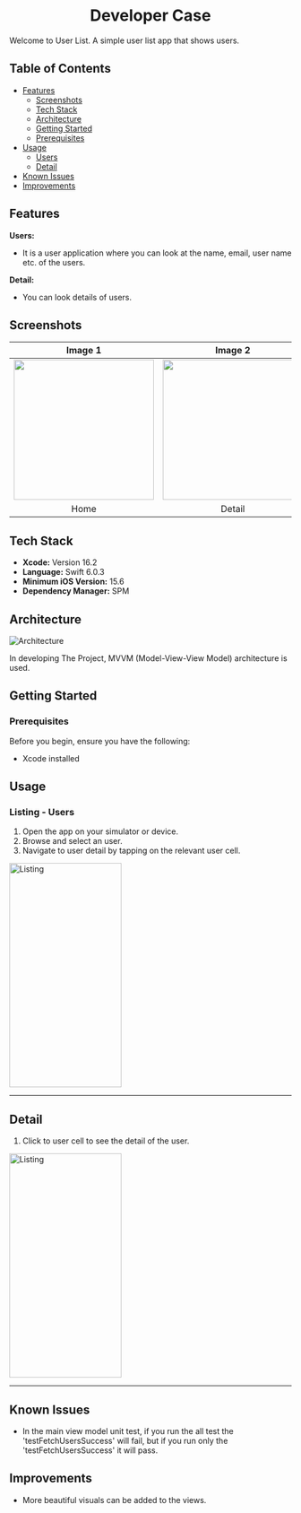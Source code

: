 <div align="center">
  <h1>Developer Case</h1>
</div>
 
Welcome to User List. A simple user list app that shows users.

## Table of Contents
- [Features](#features)
  - [Screenshots](#screenshots)
  - [Tech Stack](#tech-stack)
  - [Architecture](#architecture)
  - [Getting Started](#getting-started)
  - [Prerequisites](#prerequisites)
- [Usage](#usage)
  - [Users](#users)
  - [Detail](#detail)
- [Known Issues](#known-issues)
- [Improvements](#improvements)

## Features

  **Users:**
- It is a user application where you can look at the name, email, user name etc. of the users.
  
 **Detail:**
- You can look details of users.

## Screenshots

| Image 1 | Image 2 |
|:-------:|:-------:|
| <img src="https://github.com/FurkanMDemiray/DeveloperCase/blob/main/gifs/1.gif" width="250"> | <img src="https://github.com/FurkanMDemiray/DeveloperCase/blob/main/gifs/2.gif" width="250"> |
| Home | Detail | 

## Tech Stack

- **Xcode:** Version 16.2
- **Language:** Swift 6.0.3
- **Minimum iOS Version:** 15.6
- **Dependency Manager:** SPM

## Architecture

![Architecture](https://devnot.com/wp-content/uploads/2015/01/mvvm-pattern.gif)

In developing The Project, MVVM (Model-View-View Model) architecture is used.

## Getting Started

### Prerequisites

Before you begin, ensure you have the following:

- Xcode installed

## Usage

###  Listing - Users

1. Open the app on your simulator or device.
2. Browse and select an user.
3. Navigate to user detail by tapping on the relevant user cell.

 <p align="left">
  <img src="https://github.com/FurkanMDemiray/DeveloperCase/blob/main/gifs/1.gif" alt="Listing" width="200" height="400">
</p>

---

## Detail

1. Click to user cell to see the detail of the user.

<p align="left">
  <img src="https://github.com/FurkanMDemiray/DeveloperCase/blob/main/gifs/2.gif" alt="Listing" width="200" height="400">
</p>

---

## Known Issues
- In the main view model unit test, if you run the all test the 'testFetchUsersSuccess' will fail, but if you run only the 'testFetchUsersSuccess' it will pass. 


## Improvements
- More beautiful visuals can be added to the views.
